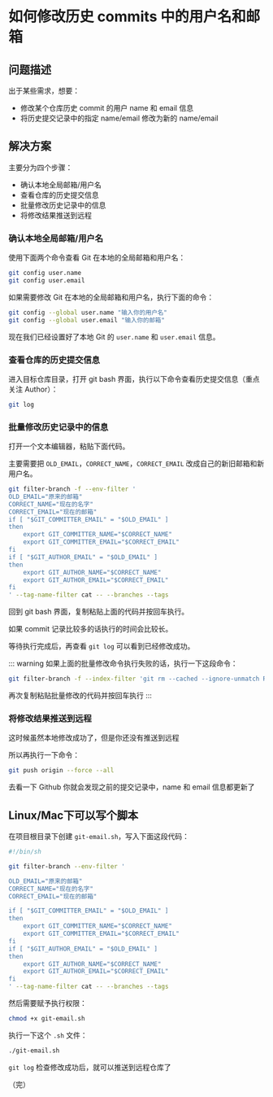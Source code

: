 # 如何修改历史 commits 中的用户名和邮箱

## 问题描述

出于某些需求，想要：

* 修改某个仓库历史 commit 的用户 name 和 email 信息
* 将历史提交记录中的指定 name/email 修改为新的 name/email

## 解决方案

主要分为四个步骤：

* 确认本地全局邮箱/用户名
* 查看仓库的历史提交信息
* 批量修改历史记录中的信息
* 将修改结果推送到远程

### 确认本地全局邮箱/用户名

使用下面两个命令查看 Git 在本地的全局邮箱和用户名：

```bash
git config user.name
git config user.email
```

如果需要修改 Git 在本地的全局邮箱和用户名，执行下面的命令：

```bash
git config --global user.name "输入你的用户名"
git config --global user.email "输入你的邮箱"
```

现在我们已经设置好了本地 Git 的 `user.name` 和 `user.email` 信息。

### 查看仓库的历史提交信息

进入目标仓库目录，打开 git bash 界面，执行以下命令查看历史提交信息（重点关注 Author）：

```bash
git log
```

### 批量修改历史记录中的信息

打开一个文本编辑器，粘贴下面代码。

主要需要把 `OLD_EMAIL`，`CORRECT_NAME`，`CORRECT_EMAIL` 改成自己的新旧邮箱和新用户名。

```bash
git filter-branch -f --env-filter '
OLD_EMAIL="原来的邮箱"
CORRECT_NAME="现在的名字"
CORRECT_EMAIL="现在的邮箱"
if [ "$GIT_COMMITTER_EMAIL" = "$OLD_EMAIL" ]
then
    export GIT_COMMITTER_NAME="$CORRECT_NAME"
    export GIT_COMMITTER_EMAIL="$CORRECT_EMAIL"
fi
if [ "$GIT_AUTHOR_EMAIL" = "$OLD_EMAIL" ]
then
    export GIT_AUTHOR_NAME="$CORRECT_NAME"
    export GIT_AUTHOR_EMAIL="$CORRECT_EMAIL"
fi
' --tag-name-filter cat -- --branches --tags
```

回到 git bash 界面，复制粘贴上面的代码并按回车执行。

如果 commit 记录比较多的话执行的时间会比较长。

等待执行完成后，再查看 `git log` 可以看到已经修改成功。

::: warning
如果上面的批量修改命令执行失败的话，执行一下这段命令：
```bash
git filter-branch -f --index-filter 'git rm --cached --ignore-unmatch Rakefile' HEAD
```
再次复制粘贴批量修改的代码并按回车执行
:::

### 将修改结果推送到远程

这时候虽然本地修改成功了，但是你还没有推送到远程

所以再执行一下命令：

```bash
git push origin --force --all
```

去看一下 Github 你就会发现之前的提交记录中，name 和 email 信息都更新了

## Linux/Mac下可以写个脚本

在项目根目录下创建 `git-email.sh`，写入下面这段代码：

```bash
#!/bin/sh

git filter-branch --env-filter '

OLD_EMAIL="原来的邮箱"
CORRECT_NAME="现在的名字"
CORRECT_EMAIL="现在的邮箱"

if [ "$GIT_COMMITTER_EMAIL" = "$OLD_EMAIL" ]
then
    export GIT_COMMITTER_NAME="$CORRECT_NAME"
    export GIT_COMMITTER_EMAIL="$CORRECT_EMAIL"
fi
if [ "$GIT_AUTHOR_EMAIL" = "$OLD_EMAIL" ]
then
    export GIT_AUTHOR_NAME="$CORRECT_NAME"
    export GIT_AUTHOR_EMAIL="$CORRECT_EMAIL"
fi
' --tag-name-filter cat -- --branches --tags
```

然后需要赋予执行权限：

```bash
chmod +x git-email.sh
```

执行一下这个 `.sh` 文件：

```bash
./git-email.sh
```

`git log` 检查修改成功后，就可以推送到远程仓库了

（完）
